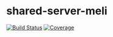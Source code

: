 # shared-server-meli
[![Build Status](https://travis-ci.org/ivanbaci/shared-server-meli.svg?branch=master)](https://travis-ci.org/ivanbaci/shared-server-meli)
[![Coverage](https://codecov.io/gh/ivanbaci/shared-server-meli/branch/master/graph/badge.svg)](https://codecov.io/gh/ivanbaci/shared-server-meli)
